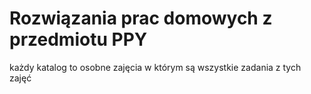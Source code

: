 # Rozwiązania prac domowych z przedmiotu PPY
 każdy katalog to osobne zajęcia w którym są wszystkie zadania z tych zajęć
